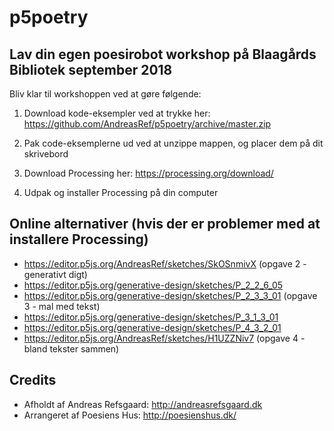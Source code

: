 # p5poetry

## Lav din egen poesirobot workshop på Blaagårds Bibliotek september 2018

Bliv klar til workshoppen ved at gøre følgende:

1) Download kode-eksempler ved at trykke her: https://github.com/AndreasRef/p5poetry/archive/master.zip

2) Pak code-eksemplerne ud ved at unzippe mappen, og placer dem på dit skrivebord

3) Download Processing her: 
https://processing.org/download/

4) Udpak og installer Processing på din computer

## Online alternativer (hvis der er problemer med at installere Processing)
* https://editor.p5js.org/AndreasRef/sketches/SkOSnmivX (opgave 2 - generativt digt)
* https://editor.p5js.org/generative-design/sketches/P_2_2_6_05
* https://editor.p5js.org/generative-design/sketches/P_2_3_3_01 (opgave 3 - mal med tekst)
* https://editor.p5js.org/generative-design/sketches/P_3_1_3_01
* https://editor.p5js.org/generative-design/sketches/P_4_3_2_01
* https://editor.p5js.org/AndreasRef/sketches/H1UZZNiv7 (opgave 4 - bland tekster sammen)

## Credits
- Afholdt af Andreas Refsgaard: http://andreasrefsgaard.dk
- Arrangeret af Poesiens Hus: http://poesienshus.dk/

